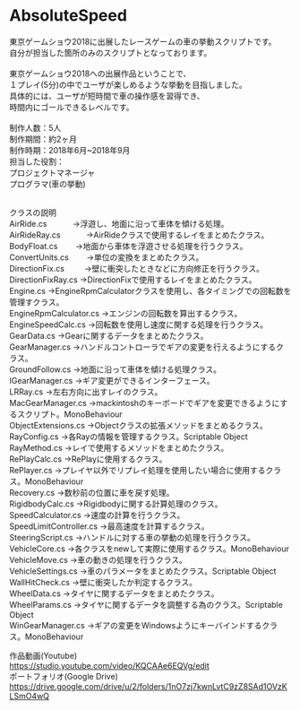 # AbsoluteSpeed
東京ゲームショウ2018に出展したレースゲームの車の挙動スクリプトです。<br />
自分が担当した箇所のみのスクリプトとなっております。<br />
<br />
東京ゲームショウ2018への出展作品ということで、<br />
１プレイ(5分)の中でユーザが楽しめるような挙動を目指しました。<br />
具体的には、ユーザが短時間で車の操作感を習得でき、<br />
時間内にゴールできるレベルです。<br />
<br />
制作人数：5人<br />
制作期間：約2ヶ月<br />
制作時期：2018年6月~2018年9月<br />
担当した役割：<br />
プロジェクトマネージャ<br />
プログラマ(車の挙動)<br />
<br />

クラスの説明<br />
AirRide.cs			　　　->浮遊し、地面に沿って車体を傾ける処理。<br />
AirRideRay.cs		　　　->AirRideクラスで使用するレイをまとめたクラス。<br />
BodyFloat.cs			　　->地面から車体を浮遊させる処理を行うクラス。<br />
ConvertUnits.cs		　　->単位の変換をまとめたクラス。<br />
DirectionFix.cs	　　	->壁に衝突したときなどに方向修正を行うクラス。<br />
DirectionFixRay.cs		->DirectionFixで使用するレイをまとめたクラス。<br />
Engine.cs				->EngineRpmCalculatorクラスを使用し、各タイミングでの回転数を管理すクラス。<br />
EngineRpmCalculator.cs ->エンジンの回転数を算出するクラス。<br />
EngineSpeedCalc.cs 	->回転数を使用し速度に関する処理を行うクラス。<br />
GearData.cs			->Gearに関するデータをまとめたクラス。<br />
GearManager.cs		->ハンドルコントローラでギアの変更を行えるようにするクラス。<br />
GroundFollow.cs		->地面に沿って車体を傾ける処理クラス。<br />
IGearManager.cs		->ギア変更ができるインターフェース。<br />
LRRay.cs				->左右方向に出すレイのクラス。<br />
MacGearManager.cs	->mackintoshのキーボードでギアを変更できるようにするスクリプト。MonoBehaviour<br />
ObjectExtensions.cs	->Objectクラスの拡張メソッドをまとめるクラス。<br />
RayConfig.cs			->各Rayの情報を管理するクラス。Scriptable Object<br />
RayMethod.cs			->レイで使用するメソッドをまとめたクラス。<br />
RePlayCalc.cs			->RePlayに使用するクラス。<br />
RePlayer.cs			->プレイヤ以外でリプレイ処理を使用したい場合に使用するクラス。MonoBehaviour<br />
Recovery.cs			->数秒前の位置に車を戻す処理。<br />
RigidbodyCalc.cs		->Rigidbodyに関する計算処理のクラス。<br />
SpeedCalculator.cs		->速度の計算を行うクラス。<br />
SpeedLimitController.cs  ->最高速度を計算するクラス。<br />
SteeringScript.cs	 	->ハンドルに対する車の挙動の処理を行うクラス。<br />
VehicleCore.cs			->各クラスをnewして実際に使用するクラス。MonoBehaviour<br />
VehicleMove.cs		->車の動きの処理を行うクラス。<br />
VehicleSettings.cs		->車のパラメータをまとめたクラス。Scriptable Object<br />
WallHitCheck.cs		->壁に衝突したか判定するクラス。<br />
WheelData.cs			->タイヤに関するデータをまとめたクラス。<br />
WheelParams.cs		->タイヤに関するデータを調整する為のクラス。Scriptable Object<br />
WinGearManager.cs		->ギアの変更をWindowsようにキーバインドするクラス。MonoBehaviour<br />

作品動画(Youtube)<br />
https://studio.youtube.com/video/KQCAAe6EQVg/edit
<br />
ポートフォリオ(Google Drive)<br />
https://drive.google.com/drive/u/2/folders/1nO7zj7kwnLvtC9zZ8SAd1OVzKLSmO4wQ
